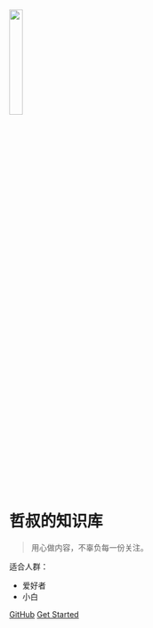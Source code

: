 # <img style="width: 22%" src="./assets/%E6%95%B4%E7%90%86%E6%A1%A3%E6%A1%88.png" />

# 哲叔的知识库

> 用心做内容，不辜负每一份关注。

适合人群：

- 爱好者
- 小白

[GitHub](https://github.com/hougeai/knowledgebase)
[Get Started](README.md)